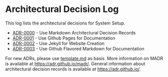 # Architectural Decision Log

This log lists the architectural decisions for System Setup.

<!-- adrlog -- Regenerate the content by using "adr-log -i". You can install it via "npm install -g adr-log" -->

- [ADR-0000](0000-use-markdown-architectural-decision-records.md) - Use Markdown Architectural Decision Records
- [ADR-0001](0001-use-github-pages-for-documentation.md) - Use Github Pages for Documentation
- [ADR-0002](0002-use-jekyll-for-website-creation.md) - Use Jekyll for Website Creation
- [ADR-0003](0003-use-github-flavored-markdown-for-documentation.md) - Use Github Flavored Markdown for Documentation

<!-- adrlogstop -->

For new ADRs, please use [template.md](template.md) as basis.
More information on MADR is available at <https://adr.github.io/madr/>.
General information about architectural decision records is available at <https://adr.github.io/>.
